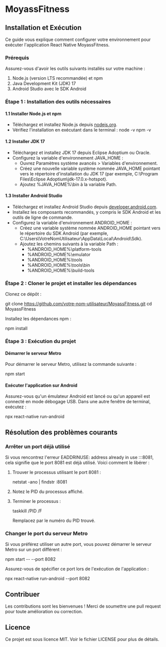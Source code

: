 
# MoyassFitness

## Installation et Exécution

Ce guide vous explique comment configurer votre environnement pour exécuter l'application React Native MoyassFitness.

### Prérequis

Assurez-vous d'avoir les outils suivants installés sur votre machine :

1. Node.js (version LTS recommandée) et npm
2. Java Development Kit (JDK) 17
3. Android Studio avec le SDK Android

### Étape 1 : Installation des outils nécessaires

#### 1.1 Installer Node.js et npm

- Téléchargez et installez Node.js depuis [nodejs.org](https://nodejs.org/).
- Vérifiez l'installation en exécutant dans le terminal :
    node -v
  npm -v
  
#### 1.2 Installer JDK 17

- Téléchargez et installez JDK 17 depuis Eclipse Adoptium ou Oracle.
- Configurez la variable d'environnement JAVA_HOME :
  - Ouvrez Paramètres système avancés > Variables d'environnement.
  - Créez une nouvelle variable système nommée JAVA_HOME pointant vers le répertoire d'installation du JDK 17 (par exemple, C:\Program Files\Eclipse Adoptium\jdk-17.0.x-hotspot).
  - Ajoutez %JAVA_HOME%\bin à la variable Path.

#### 1.3 Installer Android Studio

- Téléchargez et installez Android Studio depuis [developer.android.com](https://developer.android.com/studio).
- Installez les composants recommandés, y compris le SDK Android et les outils de ligne de commande.
- Configurez la variable d'environnement ANDROID_HOME :
  - Créez une variable système nommée ANDROID_HOME pointant vers le répertoire du SDK Android (par exemple, C:\Users\VotreNomUtilisateur\AppData\Local\Android\Sdk).
  - Ajoutez les chemins suivants à la variable Path :
    - %ANDROID_HOME%\platform-tools
    - %ANDROID_HOME%\emulator
    - %ANDROID_HOME%\tools
    - %ANDROID_HOME%\tools\bin
    - %ANDROID_HOME%\build-tools

### Étape 2 : Cloner le projet et installer les dépendances

Clonez ce dépôt :

git clone https://github.com/votre-nom-utilisateur/MoyassFitness.git
cd MoyassFitness

Installez les dépendances npm :

npm install

### Étape 3 : Exécution du projet

#### Démarrer le serveur Metro

Pour démarrer le serveur Metro, utilisez la commande suivante :

npm start

#### Exécuter l'application sur Android

Assurez-vous qu'un émulateur Android est lancé ou qu'un appareil est connecté en mode débogage USB. Dans une autre fenêtre de terminal, exécutez :

npx react-native run-android

## Résolution des problèmes courants

### Arrêter un port déjà utilisé

Si vous rencontrez l'erreur EADDRINUSE: address already in use :::8081, cela signifie que le port 8081 est déjà utilisé. Voici comment le libérer :

1. Trouver le processus utilisant le port 8081 :

      netstat -ano | findstr :8081
   
2. Notez le PID du processus affiché.

3. Terminer le processus :

      taskkill /PID <PID> /F
   
   Remplacez <PID> par le numéro du PID trouvé.

### Changer le port du serveur Metro

Si vous préférez utiliser un autre port, vous pouvez démarrer le serveur Metro sur un port différent :

npm start -- --port 8082

Assurez-vous de spécifier ce port lors de l'exécution de l'application :

npx react-native run-android --port 8082

## Contribuer

Les contributions sont les bienvenues ! Merci de soumettre une pull request pour toute amélioration ou correction.

## Licence

Ce projet est sous licence MIT. Voir le fichier LICENSE pour plus de détails.
